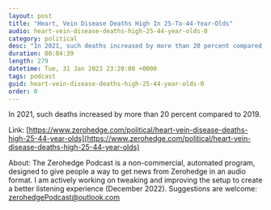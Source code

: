 ```yaml
---
layout: post
title: "Heart, Vein Disease Deaths High In 25-To-44-Year-Olds"
audio: heart-vein-disease-deaths-high-25-44-year-olds-0
category: political
desc: "In 2021, such deaths increased by more than 20 percent compared to 2019."
duration: 00:04:39
length: 279
datetime: Tue, 31 Jan 2023 23:20:00 +0000
tags: podcast
guid: heart-vein-disease-deaths-high-25-44-year-olds-0
order: 0
---
```

In 2021, such deaths increased by more than 20 percent compared to 2019.

Link: [https://www.zerohedge.com/political/heart-vein-disease-deaths-high-25-44-year-olds](https://www.zerohedge.com/political/heart-vein-disease-deaths-high-25-44-year-olds)

About: The Zerohedge Podcast is a non-commercial, automated program, designed to give people a way to get news from Zerohedge in an audio format.  I am actively working on tweaking and improving the setup to create a better listening experience (December 2022).  Suggestions are welcome: [zerohedgePodcast@outlook.com](mailto:zerohedgePodcast@outlook.com)